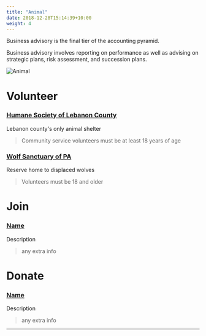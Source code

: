 ```yaml
---
title: "Animal"
date: 2018-12-28T15:14:39+10:00
weight: 4
---
```


Business advisory is the final tier of the accounting pyramid.
<!--more-->

Business advisory involves reporting on performance as well as advising on strategic plans, risk assessment, and succession plans.

![Animal](/images/illustrations/IMG_0965.jpg)

# Volunteer

### <a href="https://lebanonhumane.org/volunteering/" target="_blank">Humane Society of Lebanon County</a>
Lebanon county's only animal shelter
> Community service volunteers must be at least 18 years of age

### <a href="https://wolfsanctuarypa.org/wolf-sanctuary-pa-volunteer-program/" target="_blank">Wolf Sanctuary of PA</a>
Reserve home to displaced wolves
> Volunteers must be 18 and older

# Join

### <a href="https://chatgpt.com/?hints=search&model=auto" target="_blank">Name</a>
Description
> any extra info

# Donate

### <a href="https://chatgpt.com/?hints=search&model=auto" target="_blank">Name</a>
Description
> any extra info

----

